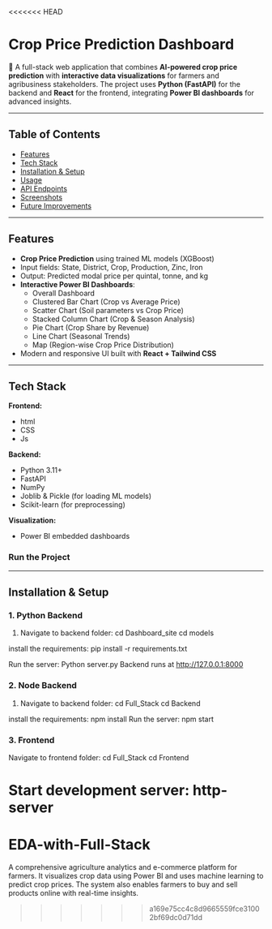 <<<<<<< HEAD
# Crop Price Prediction Dashboard

🌾 A full-stack web application that combines **AI-powered crop price prediction** with **interactive data visualizations** for farmers and agribusiness stakeholders. The project uses **Python (FastAPI)** for the backend and **React** for the frontend, integrating **Power BI dashboards** for advanced insights.

---

## **Table of Contents**

- [Features](#features)
- [Tech Stack](#tech-stack)
- [Installation & Setup](#installation--setup)
- [Usage](#usage)
- [API Endpoints](#api-endpoints)
- [Screenshots](#screenshots)
- [Future Improvements](#future-improvements)

---

## **Features**

- **Crop Price Prediction** using trained ML models (XGBoost)
- Input fields: State, District, Crop, Production, Zinc, Iron
- Output: Predicted modal price per quintal, tonne, and kg
- **Interactive Power BI Dashboards**:
  - Overall Dashboard
  - Clustered Bar Chart (Crop vs Average Price)
  - Scatter Chart (Soil parameters vs Crop Price)
  - Stacked Column Chart (Crop & Season Analysis)
  - Pie Chart (Crop Share by Revenue)
  - Line Chart (Seasonal Trends)
  - Map (Region-wise Crop Price Distribution)
- Modern and responsive UI built with **React + Tailwind CSS**

---

## **Tech Stack**

**Frontend:**

- html
- CSS
- Js

**Backend:**

- Python 3.11+
- FastAPI
- NumPy
- Joblib & Pickle (for loading ML models)
- Scikit-learn (for preprocessing)

**Visualization:**

- Power BI embedded dashboards


### Run the Project

---

## **Installation & Setup**

### **1. Python Backend**

1. Navigate to backend folder:
                cd Dashboard_site
                cd models

install the requirements:
                pip install -r requirements.txt

Run the server:
                Python server.py
Backend runs at http://127.0.0.1:8000

### **2. Node Backend**

1. Navigate to backend folder:
                cd Full_Stack
                cd Backend

install the requirements:
                npm install
Run the server:
                npm start

### **3. Frontend**
Navigate to frontend folder:
                cd Full_Stack
                cd Frontend

Start  development server:
                http-server
=======
# EDA-with-Full-Stack
A comprehensive agriculture analytics and e-commerce platform for farmers. It visualizes crop data using Power BI and uses machine learning to predict crop prices. The system also enables farmers to buy and sell products online with real-time insights.
>>>>>>> a169e75cc4c8d9665559fce31002bf69dc0d71dd
